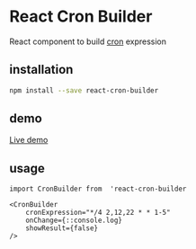 # React Cron Builder
React component to build [cron](https://ru.wikipedia.org/wiki/Cron) expression

## installation
```` bash
npm install --save react-cron-builder
````
## demo
[Live demo](https://one-more.github.io/react-cron-builder/)

## usage
```` ecmascript 6
import CronBuilder from  'react-cron-builder

<CronBuilder 
    cronExpression="*/4 2,12,22 * * 1-5"
    onChange={::console.log}
    showResult={false}
/>
````